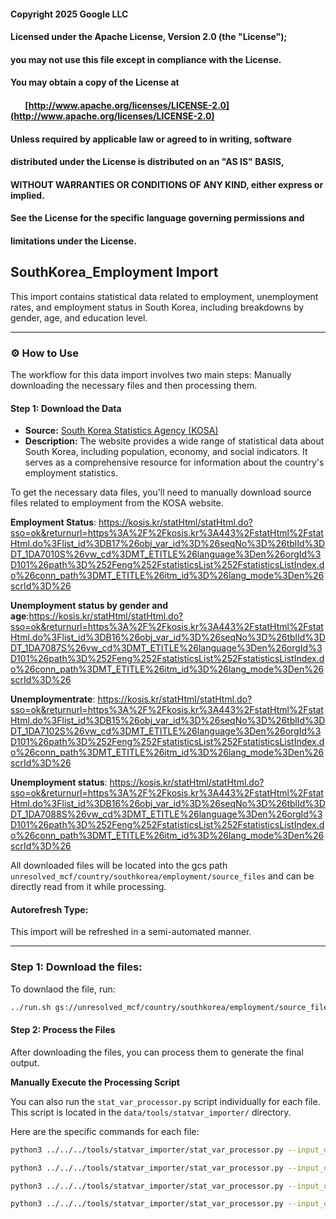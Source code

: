 #### Copyright 2025 Google LLC
####
#### Licensed under the Apache License, Version 2.0 (the "License");
#### you may not use this file except in compliance with the License.
#### You may obtain a copy of the License at
####
####        [http://www.apache.org/licenses/LICENSE-2.0](http://www.apache.org/licenses/LICENSE-2.0)
####
#### Unless required by applicable law or agreed to in writing, software
#### distributed under the License is distributed on an "AS IS" BASIS,
#### WITHOUT WARRANTIES OR CONDITIONS OF ANY KIND, either express or implied.
#### See the License for the specific language governing permissions and
#### limitations under the License.

## SouthKorea_Employment Import

This import contains statistical data related to employment, unemployment rates, and employment status in South Korea, including breakdowns by gender, age, and education level.

-----

### ⚙️ How to Use

The workflow for this data import involves two main steps: Manually downloading the necessary files and then processing them.

#### Step 1: Download the Data

- **Source:** [South Korea Statistics Agency (KOSA)](https://kosis.kr/eng/statisticsList/statisticsListIndex.do)
- **Description:** The website provides a wide range of statistical data about South Korea, including population, economy, and social indicators. It serves as a comprehensive resource for information about the country's employment statistics.

To get the necessary data files, you'll need to manually download source files related to employment from the KOSA website.

**Employment Status**: <https://kosis.kr/statHtml/statHtml.do?sso=ok&returnurl=https%3A%2F%2Fkosis.kr%3A443%2FstatHtml%2FstatHtml.do%3Flist_id%3DB17%26obj_var_id%3D%26seqNo%3D%26tblId%3DDT_1DA7010S%26vw_cd%3DMT_ETITLE%26language%3Den%26orgId%3D101%26path%3D%252Feng%252FstatisticsList%252FstatisticsListIndex.do%26conn_path%3DMT_ETITLE%26itm_id%3D%26lang_mode%3Den%26scrId%3D%26>

**Unemployment status by gender and age**:<https://kosis.kr/statHtml/statHtml.do?sso=ok&returnurl=https%3A%2F%2Fkosis.kr%3A443%2FstatHtml%2FstatHtml.do%3Flist_id%3DB16%26obj_var_id%3D%26seqNo%3D%26tblId%3DDT_1DA7087S%26vw_cd%3DMT_ETITLE%26language%3Den%26orgId%3D101%26path%3D%252Feng%252FstatisticsList%252FstatisticsListIndex.do%26conn_path%3DMT_ETITLE%26itm_id%3D%26lang_mode%3Den%26scrId%3D%26>

**Unemploymentrate**: <https://kosis.kr/statHtml/statHtml.do?sso=ok&returnurl=https%3A%2F%2Fkosis.kr%3A443%2FstatHtml%2FstatHtml.do%3Flist_id%3DB15%26obj_var_id%3D%26seqNo%3D%26tblId%3DDT_1DA7102S%26vw_cd%3DMT_ETITLE%26language%3Den%26orgId%3D101%26path%3D%252Feng%252FstatisticsList%252FstatisticsListIndex.do%26conn_path%3DMT_ETITLE%26itm_id%3D%26lang_mode%3Den%26scrId%3D%26>

**Unemployment status**: <https://kosis.kr/statHtml/statHtml.do?sso=ok&returnurl=https%3A%2F%2Fkosis.kr%3A443%2FstatHtml%2FstatHtml.do%3Flist_id%3DB16%26obj_var_id%3D%26seqNo%3D%26tblId%3DDT_1DA7088S%26vw_cd%3DMT_ETITLE%26language%3Den%26orgId%3D101%26path%3D%252Feng%252FstatisticsList%252FstatisticsListIndex.do%26conn_path%3DMT_ETITLE%26itm_id%3D%26lang_mode%3Den%26scrId%3D%26>

All downloaded files will be located into the gcs path `unresolved_mcf/country/southkorea/employment/source_files` and can be directly read from it while processing.

#### Autorefresh Type:

This import will be refreshed in a semi-automated manner.

-----
### Step 1: Download the files:

To downlaod the file, run:

```bash
../run.sh gs://unresolved_mcf/country/southkorea/employment/source_files/
```

#### Step 2: Process the Files

After downloading the files, you can process them to generate the final output. 

**Manually Execute the Processing Script**

You can also run the `stat_var_processor.py` script individually for each file. This script is located in the `data/tools/statvar_importer/` directory.

Here are the specific commands for each file:

```bash
python3 ../../../tools/statvar_importer/stat_var_processor.py --input_data=source_files/employmentstatus_data.csv --pv_map=employmentstatus_pvmap.csv --config_file=employmentstatus_metadata.csv --existing_statvar_mcf=gs://unresolved_mcf/scripts/statvar/stat_vars.mcf --output_path=output/employmentstatus

python3 ../../../tools/statvar_importer/stat_var_processor.py --input_data=source_files/sexandeducationalattainment_unemploymentstatus_data.csv --pv_map=sexandeducationalattainment_unemploymentstatus_pvmap.csv --config_file=sexandeducationalattainment_unemploymentstatus_metadata.csv --existing_statvar_mcf=gs://unresolved_mcf/scripts/statvar/stat_vars.mcf --output_path=output/sexandeducationalattainment_unemploymentstatus

python3 ../../../tools/statvar_importer/stat_var_processor.py --input_data=source_files/unemploymentrate_by_gender_age_data.csv --pv_map=unemploymentrate_by_gender_age_pvmap.csv --config_file=unemploymentrate_by_gender_age_metadata.csv --existing_statvar_mcf=gs://unresolved_mcf/scripts/statvar/stat_vars.mcf --output_path=output/unemploymentrate_by_gender_age

python3 ../../../tools/statvar_importer/stat_var_processor.py --input_data=source_files/unemploymentstatus_data.csv --pv_map=unemploymentstatus_pvmap.csv --config_file=unemploymentstatus_metadata.csv --existing_statvar_mcf=gs://unresolved_mcf/scripts/statvar/stat_vars.mcf --output_path=output/unemploymentstatus
```